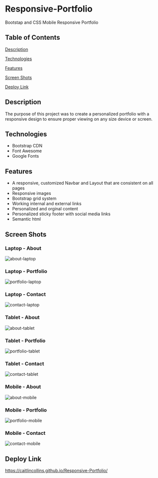 # Responsive-Portfolio
Bootstap and CSS Mobile Responsive Portfolio
## Table of Contents ##
[Description](https://github.com/CaitlinCollins/Responsive-Portfolio#description)

[Technologies](https://github.com/CaitlinCollins/Responsive-Portfolio#technologies)

[Features](https://github.com/CaitlinCollins/Responsive-Portfolio#features)

[Screen Shots](https://github.com/CaitlinCollins/Responsive-Portfolio#screen-shots)

[Deploy Link](https://github.com/CaitlinCollins/Responsive-Portfolio#deploy-link)
## Description ##
The purpose of this project was to create a personalized portfolio with a responsive design to ensure proper viewing on any size device or screen.
## Technologies ##
* Bootstrap CDN
* Font Awesome
* Google Fonts
## Features ##
* A responsive, customized Navbar and Layout that are consistent on all pages
* Responsive images
* Bootstrap grid system
* Working internal and external links
* Personalized and orginal content
* Personalized sticky footer with social media links
* Semantic html
## Screen Shots ##

### Laptop - About ###

![about-laptop](https://github.com/CaitlinCollins/Responsive-Portfolio/blob/main/assets/screenshots/about-laptop.png)

### Laptop - Portfolio ###

![portfolio-laptop](https://github.com/CaitlinCollins/Responsive-Portfolio/blob/main/assets/screenshots/portfolio-laptop.png)

### Laptop - Contact ###

![contact-laptop](https://github.com/CaitlinCollins/Responsive-Portfolio/blob/main/assets/screenshots/contact-laptop.png)

### Tablet - About ###

![about-tablet](https://github.com/CaitlinCollins/Responsive-Portfolio/blob/main/assets/screenshots/about-tablet.png)

### Tablet - Portfolio ###

![portfolio-tablet](https://github.com/CaitlinCollins/Responsive-Portfolio/blob/main/assets/screenshots/portfolio-tablet.png)

### Tablet - Contact ###

![contact-tablet](https://github.com/CaitlinCollins/Responsive-Portfolio/blob/main/assets/screenshots/contact-tablet.png)

### Mobile - About ###

![about-mobile](https://github.com/CaitlinCollins/Responsive-Portfolio/blob/main/assets/screenshots/about-mobile.png)

### Mobile - Portfolio ###

![portfolio-mobile](https://github.com/CaitlinCollins/Responsive-Portfolio/blob/main/assets/screenshots/portfolio-mobile.png)

### Mobile - Contact ###

![contact-mobile](https://github.com/CaitlinCollins/Responsive-Portfolio/blob/main/assets/screenshots/contact-mobile.png)

## Deploy Link ##
https://caitlincollins.github.io/Responsive-Portfolio/



